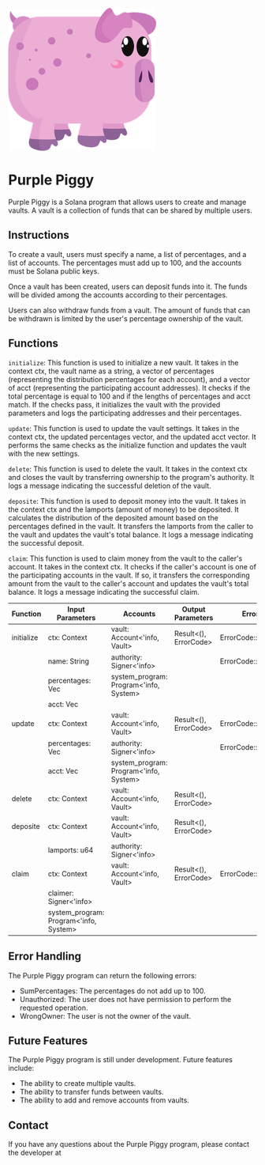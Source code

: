 


![alt text](https://raw.githubusercontent.com/berkayoztunc/purple-piggy/master/tutorials/images/icon.png)

# Purple Piggy
Purple Piggy is a Solana program that allows users to create and manage vaults. A vault is a collection of funds that can be shared by multiple users.

## Instructions
To create a vault, users must specify a name, a list of percentages, and a list of accounts. The percentages must add up to 100, and the accounts must be Solana public keys.

Once a vault has been created, users can deposit funds into it. The funds will be divided among the accounts according to their percentages.

Users can also withdraw funds from a vault. The amount of funds that can be withdrawn is limited by the user's percentage ownership of the vault.

## Functions

```initialize```: This function is used to initialize a new vault. It takes in the context ctx, the vault name as a string, a vector of percentages (representing the distribution percentages for each account), and a vector of acct (representing the participating account addresses). It checks if the total percentage is equal to 100 and if the lengths of percentages and acct match. If the checks pass, it initializes the vault with the provided parameters and logs the participating addresses and their percentages.

```update```: This function is used to update the vault settings. It takes in the context ctx, the updated percentages vector, and the updated acct vector. It performs the same checks as the initialize function and updates the vault with the new settings.

```delete```: This function is used to delete the vault. It takes in the context ctx and closes the vault by transferring ownership to the program's authority. It logs a message indicating the successful deletion of the vault.

```deposite```: This function is used to deposit money into the vault. It takes in the context ctx and the lamports (amount of money) to be deposited. It calculates the distribution of the deposited amount based on the percentages defined in the vault. It transfers the lamports from the caller to the vault and updates the vault's total balance. It logs a message indicating the successful deposit.

```claim```: This function is used to claim money from the vault to the caller's account. It takes in the context ctx. It checks if the caller's account is one of the participating accounts in the vault. If so, it transfers the corresponding amount from the vault to the caller's account and updates the vault's total balance. It logs a message indicating the successful claim.

| Function    | Input Parameters                          | Accounts                                | Output Parameters              | Error Handling                |
|-------------|-------------------------------------------|-----------------------------------------|--------------------------------|-------------------------------|
| initialize  | ctx: Context<CreateVault>                  | vault: Account<'info, Vault>             | Result<(), ErrorCode>         | ErrorCode::Unauthorized      |
|             | name: String                              | authority: Signer<'info>                 |                                | ErrorCode::SumPercentages    |
|             | percentages: Vec<u64>                     | system_program: Program<'info, System>   |                                |                               |
|             | acct: Vec<Pubkey>                         |                                         |                                |                               |
| update      | ctx: Context<UpdateVault>                  | vault: Account<'info, Vault>             | Result<(), ErrorCode>         | ErrorCode::Unauthorized      |
|             | percentages: Vec<u64>                     | authority: Signer<'info>                 |                                | ErrorCode::SumPercentages    |
|             | acct: Vec<Pubkey>                         | system_program: Program<'info, System>   |                                |                               |
| delete      | ctx: Context<UpdateVault>                  | vault: Account<'info, Vault>             | Result<(), ErrorCode>         |                               |
| deposite    | ctx: Context<Deposite>                     | vault: Account<'info, Vault>             | Result<(), ErrorCode>         |                               |
|             | lamports: u64                              | authority: Signer<'info>                 |                                |                               |
| claim       | ctx: Context<ClaimVault>                   | vault: Account<'info, Vault>             | Result<(), ErrorCode>         | ErrorCode::Unauthorized      |
|                                                        | claimer: Signer<'info>                   |                                |                               |
|                                                        | system_program: Program<'info, System>   |                                |                               |


## Error Handling
The Purple Piggy program can return the following errors:

- SumPercentages: The percentages do not add up to 100.
- Unauthorized: The user does not have permission to perform the requested operation.
- WrongOwner: The user is not the owner of the vault.



## Future Features
The Purple Piggy program is still under development. Future features include:

- The ability to create multiple vaults.
- The ability to transfer funds between vaults.
- The ability to add and remove accounts from vaults.
## Contact
If you have any questions about the Purple Piggy program, please contact the developer at